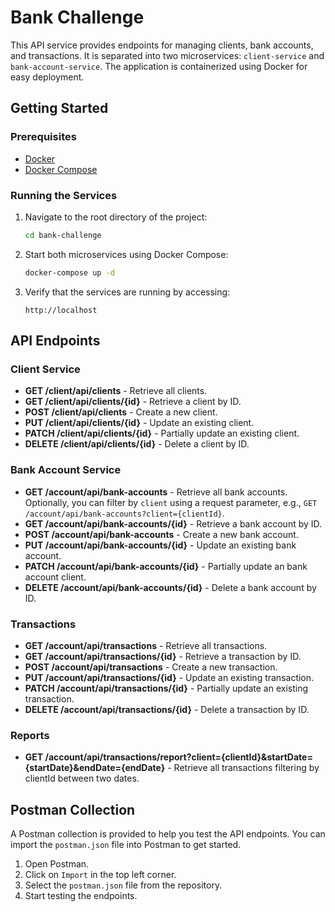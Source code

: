# Bank Challenge

This API service provides endpoints for managing clients, bank accounts, and transactions. It is separated into two microservices: `client-service` and `bank-account-service`. The application is containerized using Docker for easy deployment.

## Getting Started

### Prerequisites

- [Docker](https://www.docker.com/get-started)
- [Docker Compose](https://docs.docker.com/compose/)

### Running the Services

1. Navigate to the root directory of the project:
    ```bash
    cd bank-challenge
    ```

2. Start both microservices using Docker Compose:
    ```bash
    docker-compose up -d
    ```

3. Verify that the services are running by accessing:
    ```
    http://localhost
    ```

## API Endpoints

### Client Service

- **GET /client/api/clients** - Retrieve all clients.
- **GET /client/api/clients/{id}** - Retrieve a client by ID.
- **POST /client/api/clients** - Create a new client.
- **PUT /client/api/clients/{id}** - Update an existing client.
- **PATCH /client/api/clients/{id}** - Partially update an existing client.
- **DELETE /client/api/clients/{id}** - Delete a client by ID.

### Bank Account Service

- **GET /account/api/bank-accounts** - Retrieve all bank accounts. Optionally, you can filter by `client` using a request parameter, e.g., `GET /account/api/bank-accounts?client={clientId}`.
- **GET /account/api/bank-accounts/{id}** - Retrieve a bank account by ID.
- **POST /account/api/bank-accounts** - Create a new bank account.
- **PUT /account/api/bank-accounts/{id}** - Update an existing bank account.
- **PATCH /account/api/bank-accounts/{id}** - Partially update an bank account client.
- **DELETE /account/api/bank-accounts/{id}** - Delete a bank account by ID.

### Transactions

- **GET /account/api/transactions** - Retrieve all transactions.
- **GET /account/api/transactions/{id}** - Retrieve a transaction by ID.
- **POST /account/api/transactions** - Create a new transaction.
- **PUT /account/api/transactions/{id}** - Update an existing transaction.
- **PATCH /account/api/transactions/{id}** - Partially update an existing transaction.
- **DELETE /account/api/transactions/{id}** - Delete a transaction by ID.

### Reports

- **GET /account/api/transactions/report?client={clientId}&startDate={startDate}&endDate={endDate}** - Retrieve all transactions filtering by clientId between two dates.

## Postman Collection

A Postman collection is provided to help you test the API endpoints. You can import the `postman.json` file into Postman to get started.

1. Open Postman.
2. Click on `Import` in the top left corner.
3. Select the `postman.json` file from the repository.
4. Start testing the endpoints.
